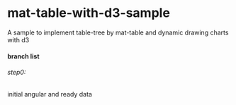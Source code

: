 # mat-table-with-d3-sample
A sample to implement table-tree by mat-table and dynamic drawing charts with d3 


#### branch list
###### step0:

initial angular and ready data